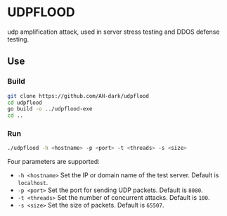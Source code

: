 # UDPFLOOD

udp amplification attack, used in server stress testing and DDOS defense testing.

## Use

### Build

```bash
git clone https://github.com/AH-dark/udpflood
cd udpflood
go build -o ../udpflood-exe
cd ..
```

### Run

```bash
./udpflood -h <hostname> -p <port> -t <threads> -s <size>
```

Four parameters are supported:

* `-h <hostname>` Set the IP or domain name of the test server. Default is `localhost`.
* `-p <port>` Set the port for sending UDP packets. Default is `8080`.
* `-t <threads>` Set the number of concurrent attacks. Default is `100`.
* `-s <size>` Set the size of packets. Default is `65507`.

